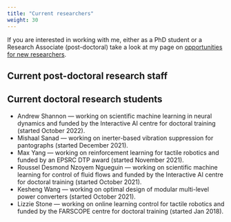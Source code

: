 ```yaml
---
title: "Current researchers"
weight: 30
---
```


If you are interested in working with me, either as a PhD student or a Research Associate (post-doctoral) take a look at my page on [opportunities for new researchers](../new-researchers/).

## Current post-doctoral research staff

## Current doctoral research students

* Andrew Shannon &mdash; working on scientific machine learning in neural dynamics and funded by the Interactive AI centre for doctoral training (started October 2022).
* Mishaal Sanad &mdash; working on inerter-based vibration suppression for pantographs (started December 2021).
* Max Yang &mdash; working on reinforcement learning for tactile robotics and funded by an EPSRC DTP award (started November 2021).
* Roussel Desmond Nzoyem Ngueguin &mdash; working on scientific machine learning for control of fluid flows and funded by the Interactive AI centre for doctoral training (started October 2021).
* Kesheng Wang &mdash; working on optimal design of modular multi-level power converters (started October 2021).
* Lizzie Stone &mdash; working on online learning control for tactile robotics and funded by the FARSCOPE centre for doctoral training (started Jan 2018).
